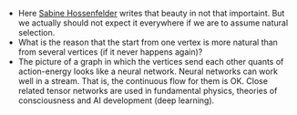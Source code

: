 * Here [Sabine Hossenfelder](http://www.math.columbia.edu/~woit/wordpress/?p=10314) writes that beauty in not that importaint. But we actually should not expect it everywhere if we are to assume natural selection.
* What is the reason that the start from one vertex is more natural than from several vertices (if it never happens again)?
* The picture of a graph in which the vertices send each other quants of action-energy looks like a neural network. Neural networks can work well in a stream. That is, the continuous flow for them is OK. Close related tensor networks are used in fundamental physics, theories of consciousness and AI development (deep learning).
